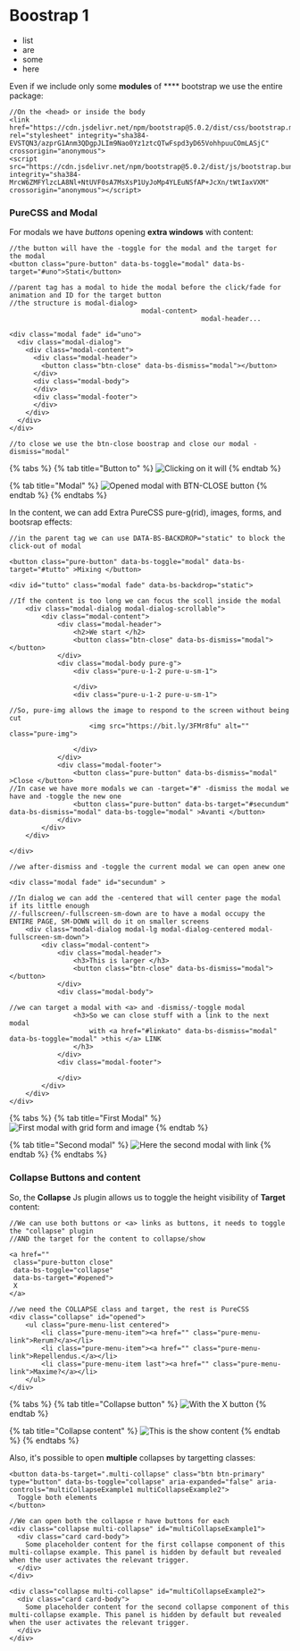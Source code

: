# Boostrap 1

* list
* are
* some
* here

Even if we include only some **modules** of **** bootstrap we use the entire package:

```
//On the <head> or inside the body
<link href="https://cdn.jsdelivr.net/npm/bootstrap@5.0.2/dist/css/bootstrap.min.css" rel="stylesheet" integrity="sha384-EVSTQN3/azprG1Anm3QDgpJLIm9Nao0Yz1ztcQTwFspd3yD65VohhpuuCOmLASjC" crossorigin="anonymous">
<script src="https://cdn.jsdelivr.net/npm/bootstrap@5.0.2/dist/js/bootstrap.bundle.min.js" integrity="sha384-MrcW6ZMFYlzcLA8Nl+NtUVF0sA7MsXsP1UyJoMp4YLEuNSfAP+JcXn/tWtIaxVXM" crossorigin="anonymous"></script>

```

### PureCSS and Modal

For modals we have _buttons_ opening **extra windows** with content:&#x20;

```
//the button will have the -toggle for the modal and the target for the modal
<button class="pure-button" data-bs-toggle="modal" data-bs-target="#uno">Stati</button>

//parent tag has a modal to hide the modal before the click/fade for animation and ID for the target button
//the structure is modal-dialog>
                                 modal-content>
                                                modal-header...                                                   

<div class="modal fade" id="uno">
  <div class="modal-dialog">
    <div class="modal-content">
      <div class="modal-header">
        <button class="btn-close" data-bs-dismiss="modal"></button>
      </div>
      <div class="modal-body">
      </div>
      <div class="modal-footer">
      </div>
    </div>
  </div>
</div>

//to close we use the btn-close boostrap and close our modal -dismiss="modal"

```

{% tabs %}
{% tab title="Button to" %}
![Clicking on it will](../.gitbook/assets/Modal.PNG)
{% endtab %}

{% tab title="Modal" %}
![Opened modal with BTN-CLOSE button](../.gitbook/assets/Camodulatottura.PNG)
{% endtab %}
{% endtabs %}

In the content, we can add Extra PureCSS pure-g(rid), images, forms, and bootsrap effects:

```
//in the parent tag we can use DATA-BS-BACKDROP="static" to block the click-out of modal

<button class="pure-button" data-bs-toggle="modal" data-bs-target="#tutto" >Mixing </button>

<div id="tutto" class="modal fade" data-bs-backdrop="static">

//If the content is too long we can focus the scoll inside the modal
    <div class="modal-dialog modal-dialog-scrollable">
        <div class="modal-content">
            <div class="modal-header">
                <h2>We start </h2>
                <button class="btn-close" data-bs-dismiss="modal"></button>
            </div>
            <div class="modal-body pure-g">
                <div class="pure-u-1-2 pure-u-sm-1">

                </div>
                <div class="pure-u-1-2 pure-u-sm-1">

//So, pure-img allows the image to respond to the screen without being cut
                    <img src="https://bit.ly/3FMr8fu" alt="" class="pure-img">

                </div>
            </div>
            <div class="modal-footer">
                <button class="pure-button" data-bs-dismiss="modal" >Close </button>
//In case we have more modals we can -target="#" -dismiss the modal we have and -toggle the new one
                <button class="pure-button" data-bs-target="#secundum" data-bs-dismiss="modal" data-bs-toggle="modal" >Avanti </button>
            </div>
        </div>
    </div>

</div>

//we after-dismiss and -toggle the current modal we can open anew one

<div class="modal fade" id="secundum" >

//In dialog we can add the -centered that will center page the modal if its little enough
//-fullscreen/-fullscreen-sm-down are to have a modal occupy the ENTIRE PAGE, SM-DOWN will do it on smaller screens
    <div class="modal-dialog modal-lg modal-dialog-centered modal-fullscreen-sm-down">
        <div class="modal-content">
            <div class="modal-header">
                <h3>This is larger </h3>
                <button class="btn-close" data-bs-dismiss="modal"></button>
            </div>
            <div class="modal-body">
            
//we can target a modal with <a> and -dismiss/-toggle modal
                <h3>So we can close stuff with a link to the next modal
                    with <a href="#linkato" data-bs-dismiss="modal" data-bs-toggle="modal" >this </a> LINK
                </h3>
            </div>
            <div class="modal-footer">

            </div>
        </div>
    </div>
</div>

```

{% tabs %}
{% tab title="First Modal" %}
![First modal with grid form and image](../.gitbook/assets/Complete.PNG)
{% endtab %}

{% tab title="Second modal" %}
![Here the second modal with link ](../.gitbook/assets/Cattumodulera.PNG)
{% endtab %}
{% endtabs %}

### Collapse Buttons and content

So, the **Collapse** Js plugin allows us to toggle the height visibility of **Target** content:

```
//We can use both buttons or <a> links as buttons, it needs to toggle the "collapse" plugin
//AND the target for the content to collapse/show

<a href="" 
 class="pure-button close" 
 data-bs-toggle="collapse" 
 data-bs-target="#opened"> 
 X 
</a>

//we need the COLLAPSE class and target, the rest is PureCSS
<div class="collapse" id="opened">
    <ul class="pure-menu-list centered">
        <li class="pure-menu-item"><a href="" class="pure-menu-link">Rerum?</a></li>
        <li class="pure-menu-item"><a href="" class="pure-menu-link">Repellendus.</a></li>
        <li class="pure-menu-item last"><a href="" class="pure-menu-link">Maxime?</a></li>
    </ul>
</div>

```

{% tabs %}
{% tab title="Collapse button" %}
![With the X button](../.gitbook/assets/Collapse.PNG)
{% endtab %}

{% tab title="Collapse content" %}
![This is the show content](../.gitbook/assets/CattCOLLAPSINGura.PNG)
{% endtab %}
{% endtabs %}

Also, it's possible to open **multiple** collapses by targetting classes:

```
<button data-bs-target=".multi-collapse" class="btn btn-primary" type="button" data-bs-toggle="collapse" aria-expanded="false" aria-controls="multiCollapseExample1 multiCollapseExample2">
  Toggle both elements
</button>

//We can open both the collapse r have buttons for each
<div class="collapse multi-collapse" id="multiCollapseExample1">
  <div class="card card-body">
    Some placeholder content for the first collapse component of this multi-collapse example. This panel is hidden by default but revealed when the user activates the relevant trigger.
  </div>
</div>

<div class="collapse multi-collapse" id="multiCollapseExample2">
  <div class="card card-body">
    Some placeholder content for the second collapse component of this multi-collapse example. This panel is hidden by default but revealed when the user activates the relevant trigger.
  </div>
</div>

```

